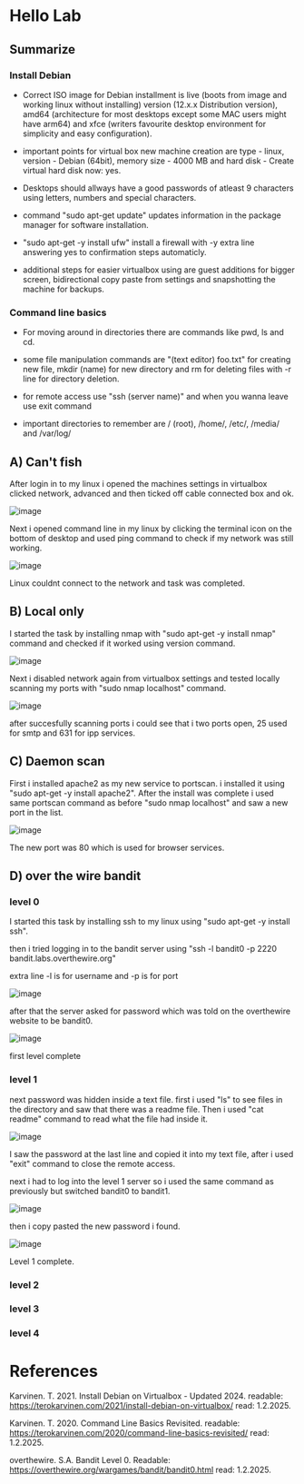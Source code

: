 # Hello Lab

## Summarize

### Install Debian

- Correct ISO image for Debian installment is live (boots from image and working linux without installing) version (12.x.x Distribution version), amd64 (architecture for most desktops except some MAC users might have arm64) and xfce (writers favourite desktop environment for simplicity and easy configuration).

- important points for virtual box new machine creation are type - linux, version - Debian (64bit), memory size - 4000 MB and hard disk - Create virtual hard disk now: yes.

- Desktops should allways have a good passwords of atleast 9 characters using letters, numbers and special characters.

- command "sudo apt-get update" updates information in the package manager for software installation.

- "sudo apt-get -y install ufw" install a firewall with -y extra line answering yes to confirmation steps automaticly.

- additional steps for easier virtualbox using are guest additions for bigger screen, bidirectional copy paste from settings and snapshotting the machine for backups. 

### Command line basics

- For moving around in directories there are commands like pwd, ls and cd.

- some file manipulation commands are "(text editor) foo.txt" for creating new file, mkdir (name) for new directory and rm for deleting files with -r line for directory deletion.

- for remote access use "ssh (server name)" and when you wanna leave use exit command

- important directories to remember are / (root), /home/, /etc/, /media/ and /var/log/


## A) Can't fish

After login in to my linux i opened the machines settings in virtualbox clicked network, advanced and then ticked off cable connected box and ok.

![image](https://github.com/user-attachments/assets/e27fea64-7ede-4c46-bd9c-a325b16c603a)

Next i opened command line in my linux by clicking the terminal icon on the bottom of desktop and used ping command to check if my network was still working.

![image](https://github.com/user-attachments/assets/d4f43c23-f222-49ac-8a68-9d8d88283ab6)

Linux couldnt connect to the network and task was completed.

## B) Local only

I started the task by installing nmap with "sudo apt-get -y install nmap" command and checked if it worked using version command.

![image](https://github.com/user-attachments/assets/0ad72a75-b72b-44db-a471-30ae7c38c75c)

Next i disabled network again from virtualbox settings and tested locally scanning my ports with "sudo nmap localhost" command.

![image](https://github.com/user-attachments/assets/ce32b205-ae09-427e-9073-eee8ed819955)

after succesfully scanning ports i could see that i two ports open, 25 used for smtp and 631 for ipp services.

## C) Daemon scan

First i installed apache2 as my new service to portscan. i installed it using "sudo apt-get -y install apache2". After the install was complete i used same portscan command as before "sudo nmap localhost" and saw a new port in the list.

![image](https://github.com/user-attachments/assets/477d1cb3-db4b-4276-8ed8-ff0e688f7f13)

The new port was 80 which is used for browser services.

## D) over the wire bandit

### level 0

I started this task by installing ssh to my linux using "sudo apt-get -y install ssh".

then i tried logging in to the bandit server using "ssh -l bandit0 -p 2220 bandit.labs.overthewire.org"

extra line -l is for username and -p is for port

![image](https://github.com/user-attachments/assets/5a20f3af-4f8f-45db-94c8-5f9885782941)

after that the server asked for password which was told on the overthewire website to be bandit0.

![image](https://github.com/user-attachments/assets/4ebe6be3-9a32-4695-b3c6-7478db7b6a4d)

first level complete

### level 1

next password was hidden inside a text file. first i used "ls" to see files in the directory and saw that there was a readme file. Then i used "cat readme" command to read what the file had inside it.

![image](https://github.com/user-attachments/assets/83d772f8-f12a-4bc3-a94d-d2adf151b22e)

I saw the password at the last line and copied it into my text file, after i used "exit" command to close the remote access.

next i had to log into the level 1 server so i used the same command as previously but switched bandit0 to bandit1.

![image](https://github.com/user-attachments/assets/d272abba-b12c-440a-8fc2-1e47f577bd0d)

then i copy pasted the new password i found. 

![image](https://github.com/user-attachments/assets/360503fb-d55c-4fa2-b842-fe5a479a4d48)

Level 1 complete.


### level 2



### level 3



### level 4




# References

Karvinen. T. 2021. Install Debian on Virtualbox - Updated 2024. readable: https://terokarvinen.com/2021/install-debian-on-virtualbox/ read: 1.2.2025.

Karvinen. T. 2020. Command Line Basics Revisited. readable: https://terokarvinen.com/2020/command-line-basics-revisited/ read: 1.2.2025.

overthewire. S.A. Bandit Level 0. Readable: https://overthewire.org/wargames/bandit/bandit0.html read: 1.2.2025.

